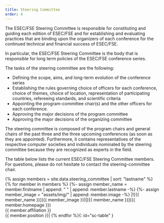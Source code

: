 ```yaml
---
title: Steering Committee
order: 4
---
```

The ESEC/FSE Steering Committee is responsible for constituting and guiding each edition of ESEC/FSE and for establishing and evaluating practices that are binding upon the organizers of each conference for the continued technical and financial success of ESEC/FSE.

In particular, the ESEC/FSE Steering Committee is the body that is responsible for long term policies of the ESEC/FSE conference series. 

The tasks of the steering committee are the following:

* Defining the scope, aims, and long-term evolution of the conference series
* Establishing the rules governing choice of officers for each conference, choice of themes, choice of location, representation of participating countries, refereeing standards, and scientific criteria
* Appointing the program-committee chair(s) and the other officers for each conference.
* Approving the major decisions of the program committee
* Approving the major decisions of the organizing committee

The steering committee is composed of the program chairs and general chairs of the past three and the three upcoming conferences (as soon as they are appointed). Furthermore, it contains representatives of the respective computer societies and individuals nominated by the steering committee because they are recognized as experts in the field.

The table below lists the current ESEC/FSE Steering Committee members. For questions, please do not hesitate to contact the steering-committee chair. 

{% assign members = site.data.steering_committee | sort: "lastname" %}
{% for member in members %}
    {%- assign member_name = member.firstname | append: " " | append: member.lastname -%}
    {%- assign member_image = "assets/img/" | append: member.image -%}
|![{{ member_name }}]({{ member_image }})|[{{ member_name }}]({{ member.homepage }})<br>{{ member.affiliation }}<br>{{ member.position }}|
{% endfor %}{: id="sc-table" }


